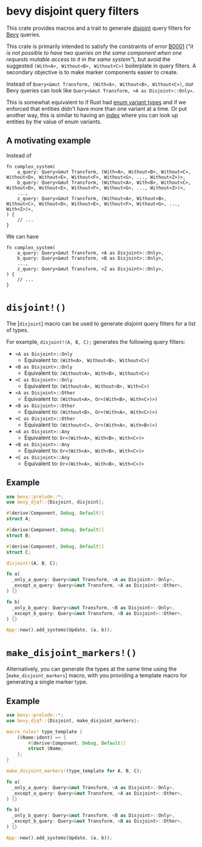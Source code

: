 # bevy disjoint query filters

This crate provides macros and a trait to generate [disjoint](https://en.wikipedia.org/wiki/Disjoint_sets) query filters
for [Bevy](https://crates.io/crates/bevy) queries.

This crate is primarily intended to satisfy the constraints of error [B0001](https://bevyengine.org/learn/errors/b0001/)
(_"it is not possible to have two queries on the same component when one requests mutable access to it in the same system"_),
but avoid the suggested `(With<A>, Without<B>, Without<C>)` boilerplate in query filters.
A secondary objective is to make marker components easier to create.

Instead of `Query<&mut Transform, (With<A>, Without<B>, Without<C>)`,
our Bevy queries can look like `Query<&mut Transform, <A as Disjoint>::Only>`.

This is somewhat equivalent to if Rust had [enum variant types](https://github.com/rust-lang/rfcs/pull/2593)
and if we enforced that entities didn't have more than one variant at a time.
Or put another way, this is similar to having an [index](https://github.com/bevyengine/bevy/discussions/1205)
where you can look up entities by the value of enum variants.

## A motivating example

Instead of

```rust,ignore
fn complex_system(
    a_query: Query<&mut Transform, (With<A>, Without<B>, Without<C>, Without<D>, Without<E>, Without<F>, Without<G>, ..., Without<Z>)>,
    b_query: Query<&mut Transform, (Without<A>, With<B>, Without<C>, Without<D>, Without<E>, Without<F>, Without<G>, ..., Without<Z>)>,
    ...,
    z_query: Query<&mut Transform, (Without<A>, Without<B>, Without<C>, Without<D>, Without<E>, Without<F>, Without<G>, ..., With<Z>)>,
) {
    // ...
}
```

We can have

```rust,ignore
fn complex_system(
    a_query: Query<&mut Transform, <A as Disjoint>::Only>,
    b_query: Query<&mut Transform, <B as Disjoint>::Only>,
    ...,
    z_query: Query<&mut Transform, <Z as Disjoint>::Only>,
) {
    // ...
}
```

# `disjoint!()`

The [`disjoint`] macro can be used to generate disjoint query filters for a list of types.

For example, `disjoint!(A, B, C);` generates the following query filters:

- `<A as Disjoint>::Only`
  - Equivalent to: `(With<A>, Without<B>, Without<C>)`
- `<B as Disjoint>::Only`
  - Equivalent to: `(Without<A>, With<B>, Without<C>)`
- `<C as Disjoint>::Only`
  - Equivalent to: `(Without<A>, Without<B>, With<C>)`
- `<A as Disjoint>::Other`
  - Equivalent to: `(Without<A>, Or<(With<B>, With<C>)>)`
- `<B as Disjoint>::Other`
  - Equivalent to: `(Without<B>, Or<(With<A>, With<C>)>)`
- `<C as Disjoint>::Other`
  - Equivalent to: `(Without<C>, Or<(With<A>, With<B>)>)`
- `<A as Disjoint>::Any`
  - Equivalent to: `Or<(With<A>, With<B>, With<C>)>`
- `<B as Disjoint>::Any`
  - Equivalent to: `Or<(With<A>, With<B>, With<C>)>`
- `<C as Disjoint>::Any`
  - Equivalent to: `Or<(With<A>, With<B>, With<C>)>`

## Example

```rust
use bevy::prelude::*;
use bevy_djqf::{Disjoint, disjoint};

#[derive(Component, Debug, Default)]
struct A;

#[derive(Component, Debug, Default)]
struct B;

#[derive(Component, Debug, Default)]
struct C;

disjoint!(A, B, C);

fn a(
  _only_a_query: Query<&mut Transform, <A as Disjoint>::Only>,
  _except_a_query: Query<&mut Transform, <A as Disjoint>::Other>,
) {}

fn b(
  _only_b_query: Query<&mut Transform, <B as Disjoint>::Only>,
  _except_b_query: Query<&mut Transform, <B as Disjoint>::Other>,
) {}

App::new().add_systems(Update, (a, b));
```

# `make_disjoint_markers!()`

Alternatively, you can generate the types at the same time using the [`make_disjoint_markers`] macro,
with you providing a template macro for generating a single marker type.

## Example

```rust
use bevy::prelude::*;
use bevy_djqf::{Disjoint, make_disjoint_markers};

macro_rules! type_template {
    ($Name:ident) => {
        #[derive(Component, Debug, Default)]
        struct $Name;
    };
}

make_disjoint_markers!(type_template for A, B, C);

fn a(
  _only_a_query: Query<&mut Transform, <A as Disjoint>::Only>,
  _except_a_query: Query<&mut Transform, <A as Disjoint>::Other>,
) {}

fn b(
  _only_b_query: Query<&mut Transform, <B as Disjoint>::Only>,
  _except_b_query: Query<&mut Transform, <B as Disjoint>::Other>,
) {}

App::new().add_systems(Update, (a, b));
```
